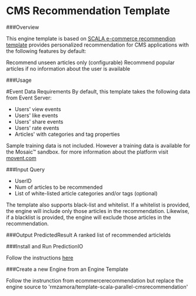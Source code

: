 CMS Recommendation Template
===========================


###Overview

This engine template is based on [SCALA e-commerce recommendion template](http://templates.prediction.io/PredictionIO/template-scala-parallel-ecommercerecommendation) provides personalized recommendation for CMS applications with the following features by default:

Recommend unseen articles only (configurable)
Recommend popular articles if no information about the user is available

###Usage

#Event Data Requirements
By default, this template takes the following data from Event Server:

* Users' view events
* Users' like events
* Users' share events
* Users' rate events
* Articles' with categories and tag properties


Sample training data is not included. However a training data is available for the Mosaic&trade; sandbox. for more information about the platform visit [movent.com](http://www.movent.com)

###Input Query
* UserID
* Num of articles to be recommended
* List of white-listed article categories and/or tags (optional)

The template also supports black-list and whitelist. If a whitelist is provided, the engine will include only those articles in the recommendation. Likewise, if a blacklist is provided, the engine will exclude those articles in the recommendation.

###Output PredictedResult
A ranked list of recommended articleIds

###Install and Run PredictionIO

Follow the instructions [here](https://docs.prediction.io/templates/ecommercerecommendation/quickstart/)

###Create a new Engine from an Engine Template

Follow the instrunction from ecommercerecommendation but replace the engine source to 'rmzamora/template-scala-parallel-cmsrecommendation'


